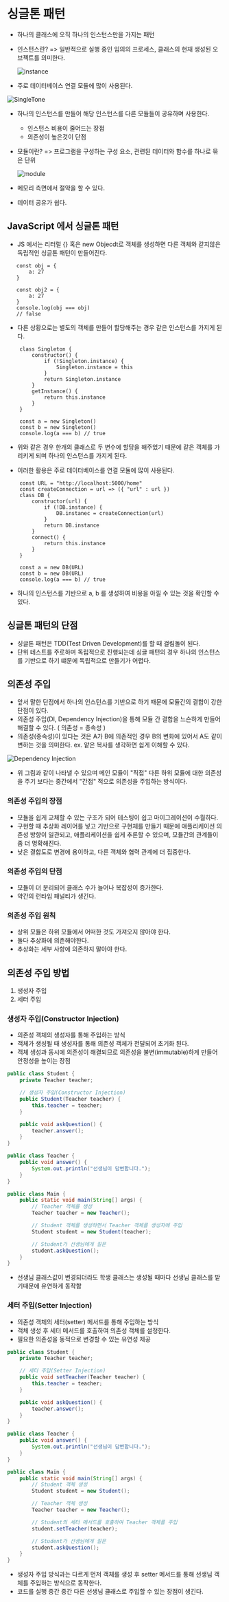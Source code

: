 # 싱글톤 패턴

- 하나의 클래스에 오직 하나의 인스턴스만을 가지는 패턴
- 인스턴스란? => 일반적으로 실행 중인 임의의 프로세스, 클래스의 현재 생성된 오브젝트를 의미한다.

  ![instance](image-2.png)

- 주로 데이터베이스 연결 모듈에 많이 사용된다.

![SingleTone](image.png)

- 하나의 인스턴스를 만들어 해당 인스턴스를 다른 모듈들이 공유하며 사용한다.

  - 인스턴스 비용이 줄어드는 장점
  - 의존성이 높은것이 단점

- 모듈이란? => 프로그램을 구성하는 구성 요소, 관련된 데이터와 함수를 하나로 묶은 단위

  ![module](image-1.png)

- 메모리 측면에서 절약을 할 수 있다.
- 데이터 공유가 쉽다.

## JavaScript 에서 싱글톤 패턴

- JS 에서는 리터럴 {} 혹은 new Objecdt로 객체를 생성하면 다른 객체와 같지않은 독립적인 싱글톤 패턴이 만들어진다.

```JS
   const obj = {
       a: 27
   }

   const obj2 = {
       a: 27
   }
   console.log(obj === obj)
   // false
```

- 다른 상황으로는 별도의 객체를 만들어 할당해주는 경우 같은 인스턴스를 가지게 된다.

```JS
    class Singleton {
        constructor() {
            if (!Singleton.instance) {
                Singleton.instance = this
            }
            return Singleton.instance
        }
        getInstance() {
            return this.instance
        }
    }

    const a = new Singleton()
    const b = new Singleton()
    console.log(a === b) // true
```

- 위와 같은 경우 한개의 클래스로 두 변수에 할당을 해주었기 때문에 같은 객체를 가리키게 되며 하나의 인스턴스를 가지게 된다.

- 이러한 활용은 주로 데이터베이스를 연결 모듈에 많이 사용된다.

```JS
    const URL = "http://localhost:5000/home"
    const createConnection = url => ({ "url" : url })
    class DB {
        constructor(url) {
            if (!DB.instance) {
                DB.instanec = createConnection(url)
            }
            return DB.instance
        }
        connect() {
            return this.instance
        }
    }

    const a = new DB(URL)
    const b = new DB(URL)
    console.log(a === b) // true
```

- 하나의 인스턴스를 기반으로 a, b 를 생성하여 비용을 아낄 수 있는 것을 확인할 수 있다.

## 싱글톤 패턴의 단점

- 싱글톤 패턴은 TDD(Test Driven Development)를 할 때 걸림돌이 된다.
- 단위 테스트를 주로하며 독립적으로 진행되는데 싱글 패턴의 경우 하나의 인스턴스를 기반으로 하기 떄문에 독립적으로 만들기가 어렵다.

## 의존성 주입

- 앞서 말한 단점에서 하나의 인스턴스를 기반으로 하기 때문에 모듈간의 결합이 강한 단점이 있다.
- 의존성 주입(DI, Dependency Injection)을 통해 모듈 간 결합을 느슨하게 만들어 해결할 수 있다. ( 의존성 = 종속성 )
- 의존성(종속성)이 있다는 것은 A가 B에 의존적인 경우 B의 변화에 있어서 A도 같이 변하는 것을 의미한다.
  ex. 얕은 복사를 생각하면 쉽게 이해할 수 있다.

![Dependency Injection](image-3.png)

- 위 그림과 같이 나타낼 수 있으며 메인 모듈이 "직접" 다른 하위 모듈에 대한 의존성을 주기 보다는 중간에서 "간접" 적으로 의존성을 주입하는 방식이다.

### 의존성 주입의 장점

- 모듈을 쉽게 교체할 수 있는 구조가 되어 테스팅이 쉽고 마이그레이션이 수월하다.
- 구현할 때 추상화 레이어를 넣고 기반으로 구현체를 만들기 때문에 애플리케이션 의존성 방향이 일관되고, 애플리케이션을 쉽게 추론할 수 있으며, 모듈간의 관계들이 좀 더 명확해진다.
- 낮은 결합도로 변경에 용이하고, 다른 객체와 협력 관계에 더 집중한다.

### 의존성 주입의 단점

- 모듈이 더 분리되어 클래스 수가 늘어나 복잡성이 증가한다.
- 약간의 런타임 패널티가 생긴다.

### 의존성 주입 원칙

- 상위 모듈은 하위 모듈에서 어떠한 것도 가져오지 않아야 한다.
- 둘다 추상화에 의존해야한다.
- 추상화는 세부 사항에 의존하지 말아야 한다.

## 의존성 주입 방법

1. 생성자 주입
2. 세터 주입

### 생성자 주입(Constructor Injection)

- 의존성 객체의 생성자를 통해 주입하는 방식
- 객체가 생성될 때 생성자를 통해 의존성 객체가 전달되어 초기화 된다.
- 객체 생성과 동시에 의존성이 해결되므로 의존성을 불변(immutable)하게 만들어 안정성을 높이는 장점

```Java
public class Student {
    private Teacher teacher;

    // 생성자 주입(Constructor Injection)
    public Student(Teacher teacher) {
        this.teacher = teacher;
    }

    public void askQuestion() {
        teacher.answer();
    }
}

public class Teacher {
    public void answer() {
        System.out.println("선생님이 답변합니다.");
    }
}

public class Main {
    public static void main(String[] args) {
        // Teacher 객체를 생성
        Teacher teacher = new Teacher();

        // Student 객체를 생성하면서 Teacher 객체를 생성자에 주입
        Student student = new Student(teacher);

        // Student가 선생님에게 질문
        student.askQuestion();
    }
}
```

- 선생님 클래스값이 변경되더라도 학생 클래스는 생성될 때마다 선생님 클래스를 받기때문에 유연하게 동작함

### 세터 주입(Setter Injection)

- 의존성 객체의 세터(setter) 메서드를 통해 주입하는 방식
- 객체 생성 후 세터 메서드를 호출하여 의존성 객체를 설정한다.
- 필요한 의존성을 동적으로 변경할 수 있는 유연성 제공

```Java
public class Student {
    private Teacher teacher;

    // 세터 주입(Setter Injection)
    public void setTeacher(Teacher teacher) {
        this.teacher = teacher;
    }

    public void askQuestion() {
        teacher.answer();
    }
}

public class Teacher {
    public void answer() {
        System.out.println("선생님이 답변합니다.");
    }
}

public class Main {
    public static void main(String[] args) {
        // Student 객체 생성
        Student student = new Student();

        // Teacher 객체 생성
        Teacher teacher = new Teacher();

        // Student의 세터 메서드를 호출하여 Teacher 객체를 주입
        student.setTeacher(teacher);

        // Student가 선생님에게 질문
        student.askQuestion();
    }
}
```

- 생성자 주입 방식과는 다르게 먼저 객체를 생성 후 setter 메서드를 통해 선생님 객체를 주입하는 방식으로 동작한다.
- 코드를 실행 중간 중간 다른 선생님 클래스로 주입할 수 있는 장점이 생긴다.
